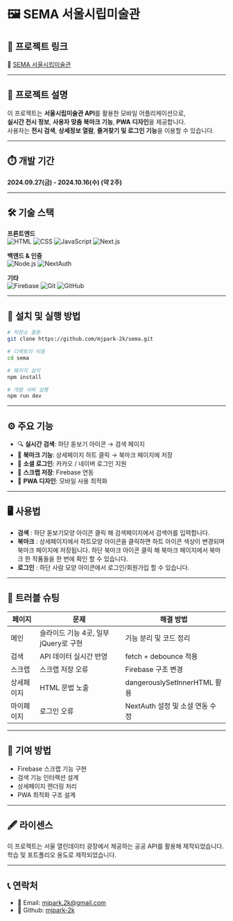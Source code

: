 # 🖼️ SEMA 서울시립미술관

## 🌱 프로젝트 링크  
🔗 [ SEMA 서울시립미술관 ](https://sema-mj2k.vercel.app)

---

## 📄 프로젝트 설명  
이 프로젝트는 **서울시립미술관 API**를 활용한 모바일 어플리케이션으로,  
**실시간 전시 정보**, **사용자 맞춤 북마크 기능**, **PWA 디자인**을 제공합니다.  
사용자는 **전시 검색**, **상세정보 열람**, **즐겨찾기 및 로그인 기능**을 이용할 수 있습니다.

---

## ⏱️ 개발 기간
**2024.09.27(금) - 2024.10.16(수) (약 2주)**

---

## 🛠️ 기술 스택  
**프론트엔드**  
![HTML](https://img.shields.io/badge/HTML-E34F26?style=flat&logo=html5&logoColor=white)
![CSS](https://img.shields.io/badge/CSS-1572B6?style=flat&logo=css3&logoColor=white)
![JavaScript](https://img.shields.io/badge/JavaScript-F7DF1E?style=flat&logo=javascript&logoColor=black)
![Next.js](https://img.shields.io/badge/Next.js-000000?style=flat&logo=nextdotjs&logoColor=white)

**백엔드 & 인증**  
![Node.js](https://img.shields.io/badge/Node.js-339933?style=flat&logo=nodedotjs&logoColor=white)
![NextAuth](https://img.shields.io/badge/NextAuth.js-000000?style=flat&logo=nextdotjs&logoColor=white)

**기타**  
![Firebase](https://img.shields.io/badge/Firebase-FFCA28?style=flat&logo=firebase&logoColor=black)
![Git](https://img.shields.io/badge/Git-F05032?style=flat&logo=git&logoColor=white)
![GitHub](https://img.shields.io/badge/GitHub-181717?style=flat&logo=github&logoColor=white)

---

## 💾 설치 및 실행 방법  

```bash
# 저장소 클론
git clone https://github.com/mjpark-2k/sema.git

# 디렉토리 이동
cd sema

# 패키지 설치
npm install

# 개발 서버 실행
npm run dev
```

---

## ⚙️ 주요 기능  
- 🔍 **실시간 검색**: 하단 돋보기 아이콘 → 검색 페이지  
- 🔖 **북마크 기능**: 상세페이지 하트 클릭 → 북마크 페이지에 저장  
- 🔐 **소셜 로그인**: 카카오 / 네이버 로그인 지원  
- 💾 **스크랩 저장**: Firebase 연동  
- 📱 **PWA 디자인**: 모바일 사용 최적화

---

## 🖥️ 사용법
- **검색** : 하단 돋보기모양 아이콘 클릭 해 검색페이지에서 검색어를 입력합니다.
- **북마크** : 상세페이지에서 하트모양 아이콘을 클릭하면 하트 아이콘 색상이 변경되며 북마크 페이지에 저장됩니다. 하단 북마크 아이콘 클릭 해 북마크 페이지에서 북마크 한 작품들을 한 번에 확인 할 수 있습니다.
- **로그인** : 하단 사람 모양 아이콘에서 로그인/회원가입 할 수 있습니다.

---

## 🧯 트러블 슈팅  
| 페이지 | 문제 | 해결 방법 |
|--------|------|-----------|
| 메인 | 슬라이드 기능 4곳, 일부 jQuery로 구현 | 기능 분리 및 코드 정리 |
| 검색 | API 데이터 실시간 반영 | fetch + debounce 적용 |
| 스크랩 | 스크랩 저장 오류 | Firebase 구조 변경 |
| 상세페이지 | HTML 문법 노출 | dangerouslySetInnerHTML 활용 |
| 마이페이지 | 로그인 오류 | NextAuth 설정 및 소셜 연동 수정 |

---

## 🔬 기여 방법
- Firebase 스크랩 기능 구현  
- 검색 기능 인터랙션 설계  
- 상세페이지 렌더링 처리  
- PWA 최적화 구조 설계

---

## 🖋️ 라이센스
이 프로젝트는 서울 열린데이터 광장에서 제공하는 공공 API를 활용해 제작되었습니다.  
학습 및 포트폴리오 용도로 제작되었습니다.

---

## 📞 연락처
- 📧 Email: mjpark.2k@gmail.com
- 📒 Github: [ mjpark-2k ](https://github.com/mjpark-2k)
